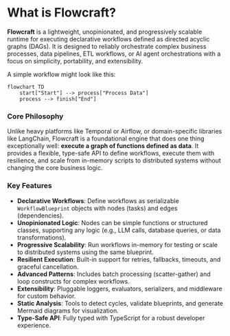 # What is Flowcraft?

**Flowcraft** is a lightweight, unopinionated, and progressively scalable runtime for executing declarative workflows defined as directed acyclic graphs (DAGs). It is designed to reliably orchestrate complex business processes, data pipelines, ETL workflows, or AI agent orchestrations with a focus on simplicity, portability, and extensibility.

A simple workflow might look like this:

```mermaid
flowchart TD
    start["Start"] --> process["Process Data"]
    process --> finish["End"]
```

### Core Philosophy

Unlike heavy platforms like Temporal or Airflow, or domain-specific libraries like LangChain, Flowcraft is a foundational engine that does one thing exceptionally well: **execute a graph of functions defined as data**. It provides a flexible, type-safe API to define workflows, execute them with resilience, and scale from in-memory scripts to distributed systems without changing the core business logic.

### Key Features

-   **Declarative Workflows**: Define workflows as serializable `WorkflowBlueprint` objects with nodes (tasks) and edges (dependencies).
-   **Unopinionated Logic**: Nodes can be simple functions or structured classes, supporting any logic (e.g., LLM calls, database queries, or data transformations).
-   **Progressive Scalability**: Run workflows in-memory for testing or scale to distributed systems using the same blueprint.
-   **Resilient Execution**: Built-in support for retries, fallbacks, timeouts, and graceful cancellation.
-   **Advanced Patterns**: Includes batch processing (scatter-gather) and loop constructs for complex workflows.
-   **Extensibility**: Pluggable loggers, evaluators, serializers, and middleware for custom behavior.
-   **Static Analysis**: Tools to detect cycles, validate blueprints, and generate Mermaid diagrams for visualization.
-   **Type-Safe API**: Fully typed with TypeScript for a robust developer experience.
